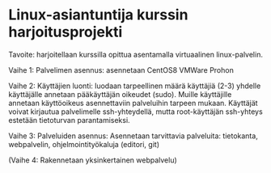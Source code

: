 # Linux-asiantuntija kurssin harjoitusprojekti

Tavoite: harjoitellaan kurssilla opittua asentamalla virtuaalinen linux-palvelin. 
 
Vaihe 1: Palvelimen asennus: asennetaan CentOS8 VMWare Prohon

Vaihe 2: Käyttäjien luonti: luodaan tarpeellinen määrä käyttäjiä (2-3) yhdelle käyttäjälle annetaan pääkäyttäjän oikeudet (sudo). Muille käyttäjille annetaan käyttöoikeus asennettaviin palveluihin tarpeen mukaan. Käyttäjät voivat kirjautua palvelimelle ssh-yhteydellä, mutta root-käyttäjän ssh-yhteys estetään tietoturvan parantamiseksi.

Vaihe 3: Palveluiden asennus: Asennetaan tarvittavia palveluita: tietokanta, webpalvelin, ohjelmointityökaluja (editori, git)

(Vaihe 4: Rakennetaan yksinkertainen webpalvelu)

